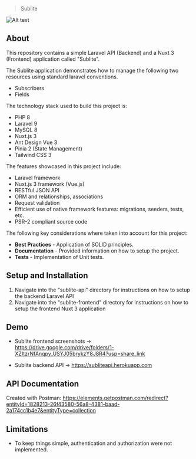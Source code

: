 > Sublite

![Alt text](https://drive.google.com/uc?id=15rYJJQacl_ro755wvmBdfT6LHO0hP4Dp "Sublite Logo")

## About
This repository contains a simple Laravel API (Backend) and a Nuxt 3 (Frontend) application called "Sublite".

The Sublite application demonstrates how to manage the following two resources using standard laravel conventions. 
- Subscribers
- Fields

The technology stack used to build this project is:
- PHP 8
- Laravel 9
- MySQL 8
- Nuxt.js 3
- Ant Design Vue 3
- Pinia 2 (State Management)
- Tailwind CSS 3

The features showcased in this project include:
- Laravel framework
- Nuxt.js 3 framework (Vue.js)
- RESTful JSON API
- ORM and relationships, associations
- Request validation
- Efficient use of native framework features: migrations, seeders, tests, etc.
- PSR-2 compliant source code

The following key considerations where taken into account for this project:
- **Best Practices** - Application of SOLID principles.
- **Documentation** - Provided information on how to setup the project.
- **Tests** - Implementation of Unit tests.

## Setup and Installation
1. Navigate into the "sublite-api" directory for instructions on how to setup the backend Laravel API
2. Navigate into the "sublite-frontend" directory for instructions on how to setup the frontend Nuxt 3 application

## Demo

- Sublite frontend screenshots -> https://drive.google.com/drive/folders/1-XZItzrNfAnqpy_USYJ05brykzY8J8R4?usp=share_link

- Sublite backend API -> https://subliteapi.herokuapp.com

## API Documentation

Created with Postman: https://elements.getpostman.com/redirect?entityId=1828213-26f43580-56a8-4381-baad-2a174cc1b4e7&entityType=collection

## Limitations

- To keep things simple, authentication and authorization were not implemented.

